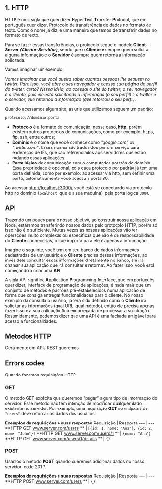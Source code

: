 
## 1. HTTP

HTTP é uma sigla que quer dizer **H**yper**T**ext **T**ransfer **P**rotocol, que em português quer dizer, Protocolo de 
transferência de dados no formato de texto. Como o nome já diz, é uma maneira que temos de transferir dados no formato de texto. 

Para se fazer essas transferências, o protocolo segue o modelo **Client-Server** ***(Cliente-Servidor)***, sendo que o **Cliente** é sempre
quem solicita alguma informação e o **Servidor** é sempre quem retorna a informação solicitada.

Vamos imaginar um exemplo:

_Vamos imaginar que você queira saber quantas pessoas lhe seguem no twitter. Para isso, você abre o seu navegador e acessa
sua página do perfil do twitter, certo? Nessa ideia, ao acessar o site do twitter, o seu navegador é o cliente, pois ele está solicitando
a informação (o seu perfil) e o twitter é o servidor, que retornou a informação (que retornou o seu perfil)._

Quando acessamos algum site, as urls que utilizamos seguem um padrão:

```
protocolo://domínio:porta
```

- **Protocolo** é a formato de comunicação, nesse caso, **http**, porém existem outros protocolos de comunicações, como por exemplo: https, ftp, ssh, entre outros;
- **Domínio** é o nome que você conhece como _"google.com"_ ou _"twitter.com"_. Esses nomes são traduzidos por um serviço para endereços de IPs, que são referenciados
aos servidores que estão rodando essas aplicações.
- **Porta lógica** de comunicação com o computador por trás do domínio. Essa propriedade é opcional, pois cada protocolo por padrão já tem uma porta definida, como por exemplo:
ao acessar via http, sem definir uma porta, automaticamente você acessa a porta 80.

Ao acessar [http://localhost:3000/](http://localhost:3000/), você está se conectando via protocolo http no domínio `localhost` (que é a sua maquina), pela porta lógica `3000`.

## API

Trazendo um pouco para o nosso objetivo, ao construir nossa aplicação em Node, estaremos transferindo nossos dados pelo protocolo
HTTP, porém só isso não é o suficiente. Muitas vezes as nossas aplicações vão ter operações muito complexas ou específicas que não é de responsabilidade
do **Cliente** conhece-las, o que importa para ele é apenas a informação.

Imagine o seguinte, você tem em seu banco de dados informações cadastradas de um usuário e o **Cliente** precisa dessas informações, ao invés
dele consultar essas informações diretamente no banco, ele irá chamar sua aplicação que irá consultar e retornar. Ao fazer isso, você está começando a criar
uma **API**.

A sigla API significa **A**pplication **P**rogramming **I**nterface, que em português quer dizer, interface de programação de aplicações, é nada
mais que um conjunto de métodos e padrões pré-estabelecidos numa aplicação de forma que consiga entregar funcionalidades para o cliente. No nosso exemplo da consulta
o usuário, já terá sido definido como o **Cliente** irá solicitar as informações (qual URL, qual método), então ele precisa apenas fazer isso e a sua aplicação
fica encarregada de processar a solicitação. Resumidamente, podemos dizer que uma API é uma fachada amigável para acesso a funcionalidades.

## Metodos HTTP

Geralmente em APIs REST queremos 

## Errors codes

Quando fazemos requisições HTTP 

### GET
O metodo GET explicita que queremos "pegar" algum tipo de informação do servidor. Esse metodo não tem intenção de modificar qualquer dado existente no servidor.
Por exemplo, uma requisição **GET** no `endpoint` de `"users"` deve retornar os dados dos usuários.

**Exemplos de requisições e suas respostas**
Requisição | Resposta
--- | ---
**HTTP GET www.server.com/users ** | `[{id: 1, nome: "Ana"}, {id: 2, nome: "João"}]`
**HTTP GET www.server.com/users/1 ** | `{nome: "Ana"}`
**HTTP GET www.server.com/users/1/details ** | `{}`

### POST
Usamos o metodo **POST** quando queremos adicionar dados no nosso servidor.
code 201 ? 

**Exemplos de requisições e suas respostas**
Requisição | Resposta
--- | ---
**HTTP POST www.server.com/users ** | `{}`

